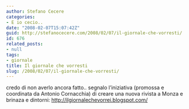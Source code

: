 ```yaml
---
author: Stefano Cecere
categories:
- E io cecio..
date: "2008-02-07T15:07:42Z"
guid: http://stefanocecere.com/2008/02/07/il-giornale-che-vorresti/
id: 676
related_posts:
- null
tags:
- giornale
title: Il giornale che vorresti
slug: /2008/02/07/il-giornale-che-vorresti/
---
```


credo di non averlo ancora fatto.. segnalo l&#8217;iniziativa (promossa e coordinata da Antonio Cornacchia) di creare una nuova rivista a Monza e brinaza e dintorni: <http://ilgiornalechevorrei.blogspot.com/>